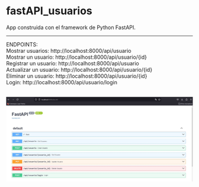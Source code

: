 # fastAPI_usuarios

App construida con el framework de Python FastAPI.

---

ENDPOINTS:<br>
Mostrar usuarios: http://localhost:8000/api/usuario<br>
Mostrar un usuario: http://localhost:8000/api/usuario/{id}<br>
Registrar un usuario: http://localhost:8000/api/usuario<br>
Actualizar un usuario: http://localhost:8000/api/usuario/{id}<br>
Eliminar un usuario: http://localhost:8000/api/usuario/{id}<br>
Login: http://localhost:8000/api/usuario/login<br><br>

![Imagen de Swagger](imagen_Readme/python2.JPG)
